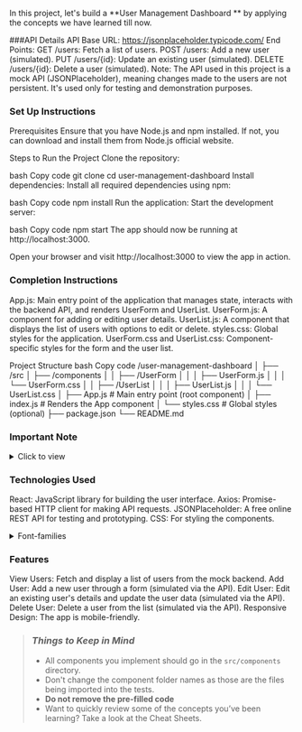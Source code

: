 In this project, let's build a **User Management Dashboard
** by applying the concepts we have learned till now.



###API Details
API Base URL: https://jsonplaceholder.typicode.com/
End Points:
GET /users: Fetch a list of users.
POST /users: Add a new user (simulated).
PUT /users/{id}: Update an existing user (simulated).
DELETE /users/{id}: Delete a user (simulated).
Note:
The API used in this project is a mock API (JSONPlaceholder), meaning changes made to the users are not persistent. It's used only for testing and demonstration purposes.



### Set Up Instructions
Prerequisites
Ensure that you have Node.js and npm installed. If not, you can download and install them from Node.js official website.

Steps to Run the Project
Clone the repository:

bash
Copy code
git clone <repository-url>
cd user-management-dashboard
Install dependencies: Install all required dependencies using npm:

bash
Copy code
npm install
Run the application: Start the development server:

bash
Copy code
npm start
The app should now be running at http://localhost:3000.

Open your browser and visit http://localhost:3000 to view the app in action.



### Completion Instructions

App.js: Main entry point of the application that manages state, interacts with the backend API, and renders UserForm and UserList.
UserForm.js: A component for adding or editing user details.
UserList.js: A component that displays the list of users with options to edit or delete.
styles.css: Global styles for the application.
UserForm.css and UserList.css: Component-specific styles for the form and the user list.

Project Structure
bash
Copy code
/user-management-dashboard
│
├── /src
│   ├── /components
│   │   ├── /UserForm
│   │   │   ├── UserForm.js
│   │   │   └── UserForm.css
│   │   ├── /UserList
│   │   │   ├── UserList.js
│   │   │   └── UserList.css
│   ├── App.js              # Main entry point (root component)
│   ├── index.js            # Renders the App component
│   └── styles.css          # Global styles (optional)
├── package.json
└── README.md



### Important Note

<details>
<summary>Click to view</summary>
<br/>
**The following instructions are required for the tests to pass**

- Achieve the given layout using only Conditional Rendering
</details>

### Technologies Used
React: JavaScript library for building the user interface.
Axios: Promise-based HTTP client for making API requests.
JSONPlaceholder: A free online REST API for testing and prototyping.
CSS: For styling the components.

<details>
<summary>Font-families</summary>

- Roboto

</details>

### Features

View Users: Fetch and display a list of users from the mock backend.
Add User: Add a new user through a form (simulated via the API).
Edit User: Edit an existing user's details and update the user data (simulated via the API).
Delete User: Delete a user from the list (simulated via the API).
Responsive Design: The app is mobile-friendly.

> ### _Things to Keep in Mind_
>
> - All components you implement should go in the `src/components` directory.
> - Don't change the component folder names as those are the files being imported into the tests.
> - **Do not remove the pre-filled code**
> - Want to quickly review some of the concepts you’ve been learning? Take a look at the Cheat Sheets.
